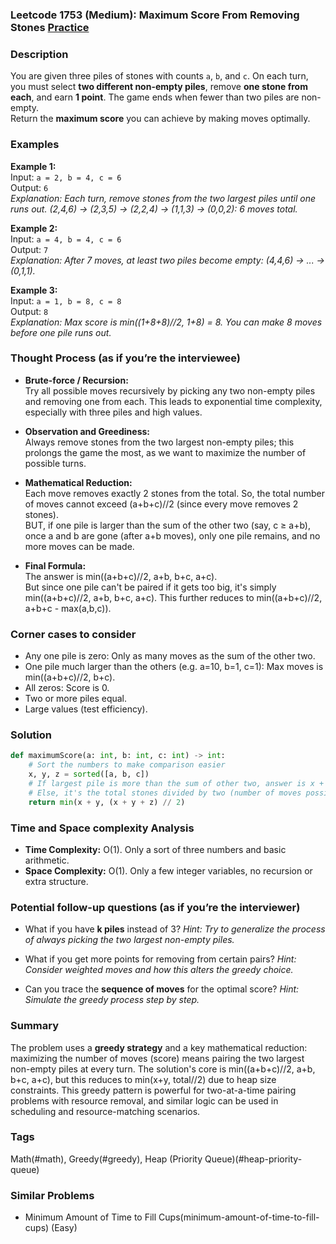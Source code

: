 ### Leetcode 1753 (Medium): Maximum Score From Removing Stones [Practice](https://leetcode.com/problems/maximum-score-from-removing-stones)

### Description  
You are given three piles of stones with counts `a`, `b`, and `c`. On each turn, you must select **two different non-empty piles**, remove **one stone from each**, and earn **1 point**. The game ends when fewer than two piles are non-empty.  
Return the **maximum score** you can achieve by making moves optimally.

### Examples  

**Example 1:**  
Input: `a = 2, b = 4, c = 6`  
Output: `6`  
*Explanation: Each turn, remove stones from the two largest piles until one runs out. (2,4,6) → (2,3,5) → (2,2,4) → (1,1,3) → (0,0,2): 6 moves total.*

**Example 2:**  
Input: `a = 4, b = 4, c = 6`  
Output: `7`  
*Explanation: After 7 moves, at least two piles become empty: (4,4,6) → ... → (0,1,1).*

**Example 3:**  
Input: `a = 1, b = 8, c = 8`  
Output: `8`  
*Explanation: Max score is min((1+8+8)//2, 1+8) = 8. You can make 8 moves before one pile runs out.*

### Thought Process (as if you’re the interviewee)  
- **Brute-force / Recursion:**  
  Try all possible moves recursively by picking any two non-empty piles and removing one from each. This leads to exponential time complexity, especially with three piles and high values.

- **Observation and Greediness:**  
  Always remove stones from the two largest non-empty piles; this prolongs the game the most, as we want to maximize the number of possible turns.

- **Mathematical Reduction:**  
  Each move removes exactly 2 stones from the total. So, the total number of moves cannot exceed (a+b+c)//2 (since every move removes 2 stones).  
  BUT, if one pile is larger than the sum of the other two (say, c ≥ a+b), once a and b are gone (after a+b moves), only one pile remains, and no more moves can be made.

- **Final Formula:**  
  The answer is min((a+b+c)//2, a+b, b+c, a+c).  
  But since one pile can't be paired if it gets too big, it's simply min((a+b+c)//2, a+b, b+c, a+c). This further reduces to min((a+b+c)//2, a+b+c - max(a,b,c)).

### Corner cases to consider  
- Any one pile is zero: Only as many moves as the sum of the other two.
- One pile much larger than the others (e.g. a=10, b=1, c=1): Max moves is min((a+b+c)//2, b+c).
- All zeros: Score is 0.
- Two or more piles equal.
- Large values (test efficiency).

### Solution

```python
def maximumScore(a: int, b: int, c: int) -> int:
    # Sort the numbers to make comparison easier
    x, y, z = sorted([a, b, c])
    # If largest pile is more than the sum of other two, answer is x + y
    # Else, it's the total stones divided by two (number of moves possible)
    return min(x + y, (x + y + z) // 2)
```

### Time and Space complexity Analysis  

- **Time Complexity:** O(1). Only a sort of three numbers and basic arithmetic.
- **Space Complexity:** O(1). Only a few integer variables, no recursion or extra structure.

### Potential follow-up questions (as if you’re the interviewer)  

- What if you have **k piles** instead of 3?
  *Hint: Try to generalize the process of always picking the two largest non-empty piles.*

- What if you get more points for removing from certain pairs?
  *Hint: Consider weighted moves and how this alters the greedy choice.*

- Can you trace the **sequence of moves** for the optimal score?
  *Hint: Simulate the greedy process step by step.*

### Summary
The problem uses a **greedy strategy** and a key mathematical reduction: maximizing the number of moves (score) means pairing the two largest non-empty piles at every turn. The solution's core is min((a+b+c)//2, a+b, b+c, a+c), but this reduces to min(x+y, total//2) due to heap size constraints. This greedy pattern is powerful for two-at-a-time pairing problems with resource removal, and similar logic can be used in scheduling and resource-matching scenarios.

### Tags
Math(#math), Greedy(#greedy), Heap (Priority Queue)(#heap-priority-queue)

### Similar Problems
- Minimum Amount of Time to Fill Cups(minimum-amount-of-time-to-fill-cups) (Easy)